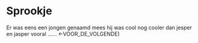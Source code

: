 # Sprookje

Er was eens een jongen genaamd mees hij was cool nog cooler dan jesper en jasper vooral ...... <-VOOR_DE_VOLGENDE)


